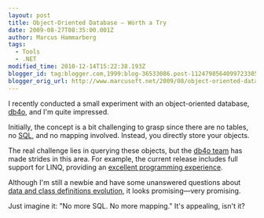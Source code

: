 ```yaml
---
layout: post
title: Object-Oriented Database – Worth a Try
date: 2009-08-27T08:35:00.001Z
author: Marcus Hammarberg
tags:
  - Tools
  - .NET
modified_time: 2010-12-14T15:22:38.193Z
blogger_id: tag:blogger.com,1999:blog-36533086.post-1124798564099723385
blogger_orig_url: http://www.marcusoft.net/2009/08/object-oriented-database-worth-try.html
---
```


I recently conducted a small experiment with an object-oriented database, [db4o](http://www.db4o.com), and I'm quite impressed.

Initially, the concept is a bit challenging to grasp since there are no tables, no [SQL](http://www.youtube.com/watch?v=p5EIrSM8dCA), and no mapping involved. Instead, you directly store your objects.

The real challenge lies in querying these objects, but the [db4o team](http://developer.db4o.com/blogs/default.aspx) has made strides in this area. For example, the current release includes full support for LINQ, providing an [excellent programming experience](http://developer.db4o.com/Resources/view.aspx/Reference/Object_Lifecycle/Querying/LINQ/Simple_Example).

Although I'm still a newbie and have some unanswered questions about [data and class definitions evolution](https://na2.salesforce.com/_ui/selfservice/pkb/PublicKnowledgeSolution/d?orgId=00D300000000PmR&id=50130000000FPoE&retURL=/sol/public/search.jsp%3Fsearch%3Ddata%2Bversioning%26orgId%3D00D300000000PmR&ps=1), it looks promising—very promising.

Just imagine it: "No more SQL. No more mapping." It's appealing, isn't it?
